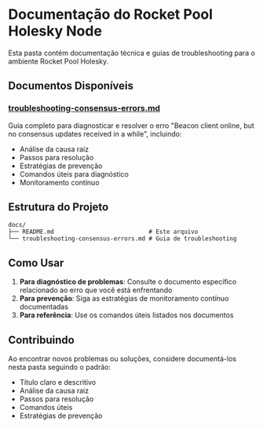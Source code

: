# Documentação do Rocket Pool Holesky Node

Esta pasta contém documentação técnica e guias de troubleshooting para o ambiente Rocket Pool Holesky.

## Documentos Disponíveis

### [troubleshooting-consensus-errors.md](troubleshooting-consensus-errors.md)

Guia completo para diagnosticar e resolver o erro "Beacon client online, but no consensus updates received in a while", incluindo:

- Análise da causa raiz
- Passos para resolução
- Estratégias de prevenção
- Comandos úteis para diagnóstico
- Monitoramento contínuo

## Estrutura do Projeto

```text
docs/
├── README.md                           # Este arquivo
└── troubleshooting-consensus-errors.md # Guia de troubleshooting
```

## Como Usar

1. **Para diagnóstico de problemas**: Consulte o documento específico relacionado ao erro que você está enfrentando
2. **Para prevenção**: Siga as estratégias de monitoramento contínuo documentadas
3. **Para referência**: Use os comandos úteis listados nos documentos

## Contribuindo

Ao encontrar novos problemas ou soluções, considere documentá-los nesta pasta seguindo o padrão:

- Título claro e descritivo
- Análise da causa raiz
- Passos para resolução
- Comandos úteis
- Estratégias de prevenção
